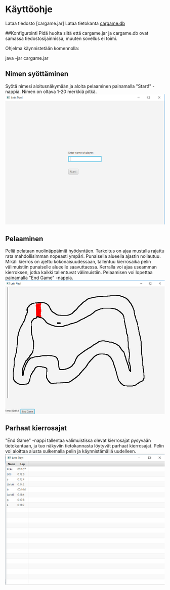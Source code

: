 # Käyttöohje

Lataa tiedosto [cargame.jar] 
Lataa tietokanta [cargame.db](https://github.com/leevileh/otm-harjoitustyo/blob/master/CarGame/db/cargame.db) 

##Konfigurointi
Pidä huolta siitä että cargame.jar ja cargame.db ovat samassa tiedostosijainnissa, muuten sovellus ei toimi.

Ohjelma käynnistetään komennolla:

java -jar cargame.jar

## Nimen syöttäminen
Syötä nimesi aloitusnäkymään ja aloita pelaaminen painamalla "Start!" -nappia. Nimen on oltava 1-20 merkkiä pitkä.
<img src="https://github.com/leevileh/hello-world/blob/master/Aloitusn%C3%A4kym%C3%A4.PNG">

## Pelaaminen
Peliä pelataan nuolinäppäimiä hyödyntäen. Tarkoitus on ajaa mustalla rajattu rata mahdollisimman nopeasti ympäri. Punaisella alueella ajastin nollautuu. Mikäli kierros on ajettu kokonaisuudessaan, tallentuu kierrosaika pelin välimuistiin punaiselle alueelle saavuttaessa. Kerralla voi ajaa useamman kierroksen, jotka kaikki tallentuvat välimuistiin. Pelaamisen voi lopettaa painamalla "End Game" -nappia.
<img src="https://github.com/leevileh/hello-world/blob/master/Pelin%C3%A4kym%C3%A4.PNG">

## Parhaat kierrosajat
"End Game" -nappi tallentaa välimuistissa olevat kierrosajat pysyvään tietokantaan, ja tuo näkyviin tietokannasta löytyvät parhaat kierrosajat. Pelin voi aloittaa alusta sulkemalla pelin ja käynnistämällä uudelleen. 
<img src="https://github.com/leevileh/hello-world/blob/master/Loppun%C3%A4kym%C3%A4.PNG">
